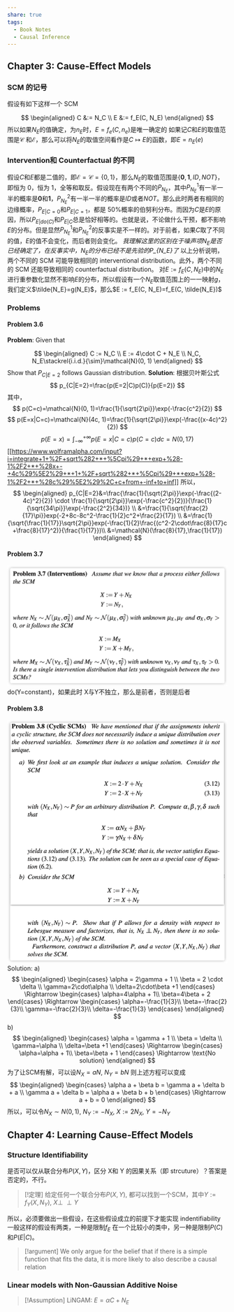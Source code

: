 ```yaml
---
share: true
tags:
  - Book Notes
  - Causal Inference
---
```


## Chapter 3: Cause-Effect Models
### SCM 的记号
假设有如下这样一个 SCM

$$
\begin{aligned}
C &:= N_C \\
E &:= f_E(C, N_E)
\end{aligned}
$$
所以如果$N_E$的值确定，为$n_E$时，$E=f_e(C, n_e)$是唯一确定的
如果记$C$和$E$的取值范围是$\mathcal{C}$ 和$\mathcal{E}$，那么可以将$N_E$的取值空间看作是$C\mapsto E$的函数，即$E=n_E(e)$

### Intervention和 Counterfactual 的不同
假设$C$和$E$都是二值的，即$\mathcal{E}=\mathcal{C}=\{0, 1\}$，那么$N_E$的取值范围是$\{\mathbf{0}, \mathbf{1}, ID, NOT\}$，即恒为 0，恒为 1，全等和取反。假设现在有两个不同的$P_{N_E}$，其中$P_{N_E}^1$有一半一半的概率是$\mathbf{0}$和$\mathbf{1}$，$P_{N_E}^2$有一半一半的概率是$ID$或者$NOT$。那么此时两者有相同的边缘概率，$P_{E|C=0}$和$P_{E|C=1}$，都是 50%概率的伯努利分布。而因为$C$是$E$的原因，所以$P_{E|do(C)}$和$P_{E|C}$总是恰好相等的。也就是说，不论做什么干预，都不影响$E$的分布。但是显然$P_{N_E}^1$和$P_{N_E}^2$的反事实是不一样的。对于前者，如果$C$取了不同的值，$E$的值不会变化，而后者则会变化。
*我理解这里的区别在于噪声项$N_E$是否已经确定了，在反事实中，$N_E$的分布已经不是先验的P_{N_E}了*
以上分析说明，两个不同的 SCM 可能导致相同的 interventional distribution。此外，两个不同的 SCM 还能导致相同的 counterfactual distribution。
对$E := f_E(C, N_E)$中的$N_E$进行重参数化显然不影响$E$的分布，所以假设有一个$N_E$取值范围上的一一映射$g$，我们定义$\tilde{N_E}=g(N_E)$，那么$E := f_E(C, N_E)=f_E(C, \tilde{N_E})$
### Problems
#### Problem 3.6
**Problem**:
Given that 

$$
\begin{aligned}
C := N_C \\ E := 4\cdot C + N_E \\ N_C, N_E\stackrel{i.i.d.}{\sim}\mathcal{N}(0, 1)
\end{aligned}
$$
Show that $P_{C|E=2}$ follows Gaussian distribution.
**Solution**:
根据贝叶斯公式
$$
p_{C|E=2}=\frac{p(E=2|C)p(C)}{p(E=2)}
$$
其中，
$$
p(C=c)=\mathcal{N}(0, 1)=\frac{1}{\sqrt{2\pi}}\exp(-\frac{c^2}{2})
$$
$$
p(E=x|C=c)=\mathcal{N}(4c, 1)=\frac{1}{\sqrt{2\pi}}\exp(-\frac{(x-4c)^2}{2})
$$
$$
p(E=x)=\int_{-\infty}^{+\infty}p(E=x|C=c)p(C=c)dc=N(0, 17)
$$
[[https://www.wolframalpha.com/input?i=integrate+1+%2F+sqrt%282+*+%5Cpi%29+*+exp+%28-1%2F2+*+%28x+-+4c%29%5E2%29+*+1+%2F+sqrt%282+*+%5Cpi%29+*+exp+%28-1%2F2+*+%28c%29%5E2%29%2C+c+from+-inf+to+inf]]
所以，
$$
\begin{aligned}
p_{C|E=2}&=\frac{\frac{1}{\sqrt{2\pi}}\exp(-\frac{(2-4c)^2}{2}) \cdot \frac{1}{\sqrt{2\pi}}\exp(-\frac{c^2}{2})}{\frac{1}{\sqrt{34\pi}}\exp(-\frac{2^2}{34})} \\
&=\frac{1}{\sqrt{\frac{2}{17}\pi}}exp(-2+8c-8c^2-\frac{1}{2}c^2+\frac{2}{17}) \\
&=\frac{1}{\sqrt{\frac{1}{17}}\sqrt{2\pi}}exp(-\frac{1}{2}\frac{(c^2-2\cdot\frac{8}{17}c +\frac{8}{17}^2)}{\frac{1}{17}})\\
&=\mathcal{N}(\frac{8}{17},\frac{1}{17})
\end{aligned}
$$
#### Problem 3.7
![Elements of Causal Inference Foundations_image_1](../attachments/Elements%20of%20Causal%20Inference%20Foundations_image_1.png)
do(Y=constant)，如果此时 X与Y不独立，那么是前者，否则是后者
#### Problem 3.8
![Elements of Causal Inference Foundations_image_2](../attachments/Elements%20of%20Causal%20Inference%20Foundations_image_2.png)
Solution:
a)
$$
\begin{aligned}
\begin{cases}
\alpha = 2\gamma + 1 \\
\beta = 2 \cdot \delta \\
\gamma=2\cdot\alpha \\
\delta=2\cdot\beta +1
\end{cases} \Rightarrow
\begin{cases}
\alpha=4\alpha + 1\\
\beta=4\beta + 2
\end{cases}
\Rightarrow
\begin{cases}
\alpha=-\frac{1}{3}\\
\beta=-\frac{2}{3}\\
\gamma=-\frac{2}{3}\\
\delta=-\frac{1}{3}
\end{cases}
\end{aligned}
$$
b)
$$
\begin{aligned}
\begin{cases}
\alpha = \gamma + 1 \\
\beta =  \delta \\
\gamma=\alpha \\
\delta=\beta +1
\end{cases} \Rightarrow
\begin{cases}
\alpha=\alpha + 1\\
\beta=\beta + 1
\end{cases}
\Rightarrow
\text{No solution}
\end{aligned}
$$
为了让SCM有解，可以设$N_X=aN$, $N_Y=bN$
则上述方程可以变成
$$
\begin{aligned}
\begin{cases}
\alpha a + \beta b = \gamma a + \delta b + a \\
\gamma a + \delta b = \alpha a + \beta b + b
\end{cases}
\Rightarrow a + b = 0
\end{aligned}
$$
所以，可以令$N_X\sim N(0, 1)$, $N_Y:=-N_X$, $X:=2N_X$, $Y=-N_Y$

## Chapter 4: Learning Cause-Effect Models
### Structure Identifiability
是否可以仅从联合分布$P(X, Y)$，区分 X和 Y 的因果关系（即 strcuture）？答案是否定的，不行。
> [!定理] 给定任何一个联合分布$P(X, Y)$, 都可以找到一个SCM，其中$Y:=f_Y(X, N_Y)$, $X \perp \!\!\! \perp Y$

所以，必须要做出一些假设，在这些假设成立的前提下才能实现 indentifiability
一般这样的假设有两类，一种是限制$f_E$ 在一个比较小的类中，另一种是限制$P(C)$和$P(E|C)$。
> [!argument] We only argue for the belief that if there is a simple function that ﬁts the data, it is more likely to also describe a causal relation

### Linear models with Non-Gaussian Additive Noise
> [!Assumption] LiNGAM: $E = \alpha C + N_E$

